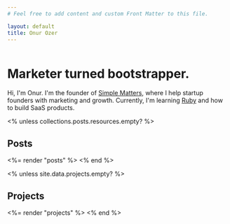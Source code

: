 ```yaml
---
# Feel free to add content and custom Front Matter to this file.

layout: default
title: Onur Ozer
---
```


<div class="w-32 mb-6">
  <img src="<%= site.metadata.photo %>" alt="" class="rounded-full" />
</div>
  
# Marketer turned bootstrapper.

Hi, I'm Onur. I'm the founder of [Simple Matters](https://simplematters.co/), where I help startup founders with marketing and growth. Currently, I'm learning [Ruby](http://ruby.social/@onurozer) and how to build SaaS products.

<% unless collections.posts.resources.empty? %>

## Posts

<%= render "posts" %>
<% end %>

<% unless site.data.projects.empty? %>

## Projects

<%= render "projects" %>
<% end %>
